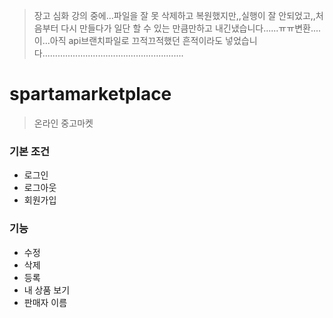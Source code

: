> 장고 심화 강의 중에...파일을 잘 못 삭제하고 복원했지만,,실행이 잘 안되었고,,처음부터 다시 만들다가 일단 할 수 있는 만큼만하고 내긴냈습니다......ㅠㅠ변환....이...아직 api브랜치파일로 끄적끄적했던 흔적이라도 넣었습니다........................................................
# spartamarketplace

> 온라인 중고마켓

### 기본 조건
- 로그인
- 로그아웃
- 회원가입

### 기능
- 수정
- 삭제
- 등록
- 내 상품 보기
- 판매자 이름
